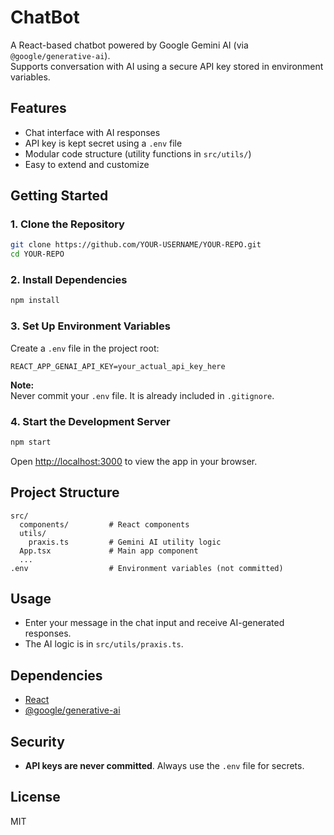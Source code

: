 # ChatBot

A React-based chatbot powered by Google Gemini AI (via `@google/generative-ai`).  
Supports conversation with AI using a secure API key stored in environment variables.

## Features

- Chat interface with AI responses
- API key is kept secret using a `.env` file
- Modular code structure (utility functions in `src/utils/`)
- Easy to extend and customize

## Getting Started

### 1. Clone the Repository

```bash
git clone https://github.com/YOUR-USERNAME/YOUR-REPO.git
cd YOUR-REPO
```

### 2. Install Dependencies

```bash
npm install
```

### 3. Set Up Environment Variables

Create a `.env` file in the project root:

```
REACT_APP_GENAI_API_KEY=your_actual_api_key_here
```

**Note:**  
Never commit your `.env` file. It is already included in `.gitignore`.

### 4. Start the Development Server

```bash
npm start
```

Open [http://localhost:3000](http://localhost:3000) to view the app in your browser.

## Project Structure

```
src/
  components/         # React components
  utils/
    praxis.ts         # Gemini AI utility logic
  App.tsx             # Main app component
  ...
.env                  # Environment variables (not committed)
```

## Usage

- Enter your message in the chat input and receive AI-generated responses.
- The AI logic is in `src/utils/praxis.ts`.

## Dependencies

- [React](https://reactjs.org/)
- [@google/generative-ai](https://www.npmjs.com/package/@google/generative-ai)

## Security

- **API keys are never committed**. Always use the `.env` file for secrets.

## License

MIT
